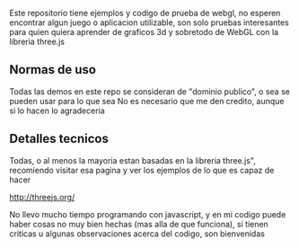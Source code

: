 Este repositorio tiene ejemplos y codigo de prueba de webgl, no esperen encontrar algun juego
o aplicacion utilizable, son solo pruebas interesantes para quien quiera aprender de graficos 3d
y sobretodo de WebGL con la libreria three.js

## Normas de uso ##

Todas las demos en este repo se consideran de "dominio publico", o sea se pueden usar para lo que sea
No es necesario que me den credito, aunque si lo hacen lo agradeceria

## Detalles tecnicos ##

Todas, o al menos la mayoria estan basadas en la libreria three.js", recomiendo visitar esa pagina 
y ver los ejemplos de lo que es capaz de hacer

http://threejs.org/

No llevo mucho tiempo programando con javascript, y en mi codigo puede haber cosas no muy bien hechas (mas alla de que funciona),
si tienen criticas u algunas observaciones acerca del codigo, son bienvenidas

